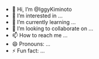 - 👋 Hi, I’m @IggyKiminoto
- 👀 I’m interested in ...
- 🌱 I’m currently learning ...
- 💞️ I’m looking to collaborate on ...
- 📫 How to reach me ...
- 😄 Pronouns: ...
- ⚡ Fun fact: ...

<!---
IggyKiminoto/IggyKiminoto is a ✨ special ✨ repository because its `README.md` (this file) appears on your GitHub profile.
You can click the Preview link to take a look at your changes.
--->
